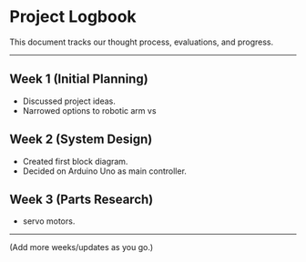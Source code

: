 # Project Logbook

This document tracks our thought process, evaluations, and progress.

---

## Week 1 (Initial Planning)
- Discussed project ideas.
- Narrowed options to robotic arm vs 

## Week 2 (System Design)
- Created first block diagram.
- Decided on Arduino Uno as main controller.

## Week 3 (Parts Research)
- servo motors.

---

(Add more weeks/updates as you go.)

